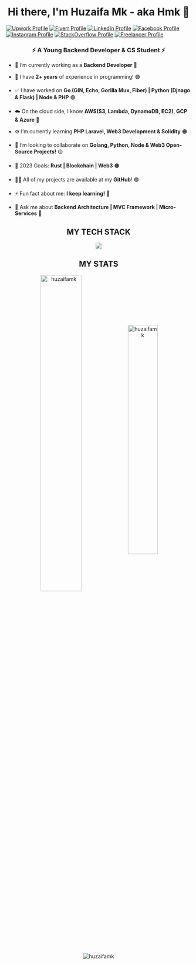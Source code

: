 <h1 align="center">Hi there, I'm Huzaifa Mk - aka Hmk 🔰</h1>

[![Upwork Profile](https://img.shields.io/badge/-UpWork-blueviolet?style=for-the-badge&logo=upwork)][upwork]
[![Fiverr Profile](https://img.shields.io/badge/-Fiverr-red?style=for-the-badge&logo=fiverr)][fiverr]
[![LinkedIn Profile](https://img.shields.io/badge/-linkedin-brightgreen?style=for-the-badge&logo=linkedin)][linkedin]
[![Facebook Profile](https://img.shields.io/badge/-facebook-ff69b4?style=for-the-badge&logo=facebook)][facebook]
[![Instagram Profile](https://img.shields.io/badge/-insta-blue?style=for-the-badge&logo=instagram)][instagram]
[![StackOverflow Profile](https://img.shields.io/badge/-stackoverflow-yellow?style=for-the-badge&logo=stackoverflow)][stackoverflow]
[![Freelancer Profile](https://img.shields.io/badge/-freelancer-orange?style=for-the-badge&logo=freelancer)][freelancer]



<h3 align="center">⚡ A Young Backend Developer & CS Student ⚡</h3>

- 🔭 I’m currently working as a **Backend Developer** 🔴

- 💠 I have **2+ years** of experience in programming! 🟣

- ✅ I have worked on **Go (GIN, Echo, Gorilla Mux, Fiber) | Python (Djnago & Flask) | Node & PHP** 🟢

- ☁️ On the cloud side, I know **AWS(S3, Lambda, DynamoDB, EC2), GCP & Azure** 🔵

- ⚙️ I’m currently learning **PHP Laravel, Web3 Development & Solidity** 🟠

- 👯 I’m looking to collaborate on **Golang, Python, Node & Web3 Open-Source Projects!** 🟡

- 🎯 2023 Goals: **Rust | Blockchain | Web3** 🟤

- 👨‍💻 All of my projects are available at my **GitHub**! 🟢

- ⚡ Fun fact about me: **I keep learning!** 🔴

- 💬 Ask me about **Backend Architecture | MVC Framework | Micro-Services** 🔵

<h2 align="center">MY TECH STACK</h2>
<p align="center"> <a href="https://skillicons.dev">
<img src="https://skillicons.dev/icons?i=go,py,django,flask,nodejs,express,php,laravel,solidity,fastapi,dotnet,elixir,cpp,html,css,js,mongodb,mysql,postgres,sqlite,redis,aws,dynamodb,gcp,azure,graphql,heroku,jenkins,nginx,bots,git,gitlab,githubactions,kubernetes,docker,vim&perline=12" />
</a> </p>

<h2 align="center">MY STATS</h2>
<!-- <p align="center">&nbsp;<img align="left" width="47%" src="https://github-readme-stats.vercel.app/api?username=huzaifamk&count_private=true&theme=aura&show_icons=true&locale=en" alt="huzaifamk" /> -->
<!-- <img align="left" width="47%" src="https://github-readme-streak-stats.herokuapp.com/?user=huzaifamk&theme=radical&border=FFFFFF" alt="huzaifamk" /></p> -->
<p align="center"><img align="center" width="47%" src="https://streak-stats.demolab.com?user=huzaifamk&theme=radical" alt="huzaifamk" />
<img align="center" width="40%" src="https://stats.justsong.cn/api/leetcode/?username=huzaifamk&theme=dark" alt="huzaifamk" /></p>
<!-- <h2 align="center">&nbsp;&nbsp;</h2> -->
<p align="center"><img align="center" src="https://github-readme-stats.vercel.app/api/top-langs/?username=huzaifamk&theme=chartreuse-dark&langs_count=10&layout=compact" alt="huzaifamk" /></p>

[upwork]: https://upwork.com/freelancers/huzaifamk
[instagram]: https://www.instagram.com/invites/contact/?i=1s0c75iqqwj90&utm_content=1ymibvc
[linkedin]: https://linkedin.com/in/huzaifamk
[fiverr]: https://fiverr.com/huzaifa_mk
[stackoverflow]: https://stackoverflow.com/users/15244379/hmk
[facebook]: https://facebook.com/HuzaifaMkXe
[freelancer]: https://freelancer.com/u/HuzaifaMk

<!-- <a href="https://nodejs.org" target="_blank" rel="noreferrer"> <img src="https://raw.githubusercontent.com/devicons/devicon/master/icons/nodejs/nodejs-original-wordmark.svg" alt="nodejs" width="40" height="40"/> </a>  -->

<!-- <a href="https://angular.io" target="_blank" rel="noreferrer"> <img src="https://angular.io/assets/images/logos/angular/angular.svg" alt="angular" width="40" height="40"/> </a> 

<a href="https://www.nginx.com" target="_blank" rel="noreferrer"> <img src="https://raw.githubusercontent.com/devicons/devicon/master/icons/nginx/nginx-original.svg" alt="nginx" width="40" height="40"/> </a> 

<a href="https://graphql.org" target="_blank" rel="noreferrer"> <img src="https://www.vectorlogo.zone/logos/graphql/graphql-icon.svg" alt="graphql" width="40" height="40"/> </a>  --> 
